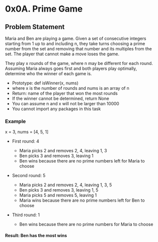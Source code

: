 # 0x0A. Prime Game

## Problem Statement

Maria and Ben are playing a game. Given a set of consecutive integers starting from 1 up to and including n, they take turns choosing a prime number from the set and removing that number and its multiples from the set. The player that cannot make a move loses the game.

They play x rounds of the game, where n may be different for each round. Assuming Maria always goes first and both players play optimally, determine who the winner of each game is.

- Prototype: def isWinner(x, nums)
- where x is the number of rounds and nums is an array of n
- Return: name of the player that won the most rounds
- If the winner cannot be determined, return None
- You can assume n and x will not be larger than 10000
- You cannot import any packages in this task

### Example

x = 3, nums = [4, 5, 1]

- First round: 4
  - Maria picks 2 and removes 2, 4, leaving 1, 3
  - Ben picks 3 and removes 3, leaving 1
  - Ben wins because there are no prime numbers left for Maria to choose

- Second round: 5
  - Maria picks 2 and removes 2, 4, leaving 1, 3, 5
  - Ben picks 3 and removes 3, leaving 1, 5
  - Maria picks 5 and removes 5, leaving 1
  - Maria wins because there are no prime numbers left for Ben to choose

- Third round: 1
  - Ben wins because there are no prime numbers for Maria to choose

#### Result: Ben has the most wins
